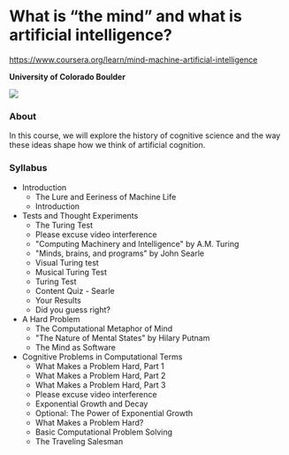# What is “the mind” and what is artificial intelligence?

https://www.coursera.org/learn/mind-machine-artificial-intelligence

**University of Colorado Boulder**

![](https://d3njjcbhbojbot.cloudfront.net/api/utilities/v1/imageproxy/https://s3.amazonaws.com/coursera_assets/xdp/partnerLogos/svg/boulder.svg?auto=format%2Ccompress&dpr=1&h=70)

### About
In this course, we will explore the history of cognitive science and the way these ideas shape how we think of artificial cognition.

### Syllabus

- Introduction
  - The Lure and Eeriness of Machine Life
  - Introduction
- Tests and Thought Experiments
  - The Turing Test
  - Please excuse video interference
  - "Computing Machinery and Intelligence" by A.M. Turing
  - "Minds, brains, and programs" by John Searle
  - Visual Turing test
  - Musical Turing Test
  - Turing Test
  - Content Quiz - Searle
  - Your Results
  - Did you guess right?
- A Hard Problem
  - The Computational Metaphor of Mind
  - "The Nature of Mental States" by Hilary Putnam
  - The Mind as Software
- Cognitive Problems in Computational Terms
  - What Makes a Problem Hard, Part 1
  - What Makes a Problem Hard, Part 2
  - What Makes a Problem Hard, Part 3
  - Please excuse video interference
  - Exponential Growth and Decay
  - Optional: The Power of Exponential Growth
  - What Makes a Problem Hard?
  - Basic Computational Problem Solving
  - The Traveling Salesman
